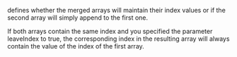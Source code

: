 defines whether the merged arrays will maintain their index values or if the second array will simply append to the first one.

If both arrays contain the same index and you specified the parameter leaveIndex to true, the corresponding index in the resulting array will always contain the value of the index of the first array.
